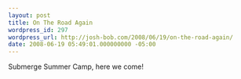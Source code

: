 ```yaml
---
layout: post
title: On The Road Again
wordpress_id: 297
wordpress_url: http://josh-bob.com/2008/06/19/on-the-road-again/
date: 2008-06-19 05:49:01.000000000 -05:00
---
```

<!--Mime Type of File is image/jpeg --><div class="postie-image-div"><a href="http://josh-bob.com/wp-photos/20080619-064901-1.jpg"><img src="http://josh-bob.com/wp-photos/thumb.20080619-064901-1.jpg" alt="" style="3px;" class="postie-image" /></a></div> Submerge Summer Camp, here we come!
